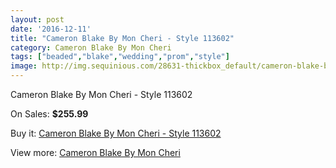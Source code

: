 ```yaml
---
layout: post
date: '2016-12-11'
title: "Cameron Blake By Mon Cheri - Style 113602"
category: Cameron Blake By Mon Cheri
tags: ["beaded","blake","wedding","prom","style"]
image: http://img.sequinious.com/28631-thickbox_default/cameron-blake-by-mon-cheri-style-113602.jpg
---
```

Cameron Blake By Mon Cheri - Style 113602

On Sales: **$255.99**
<a href="https://www.sequinious.com/cameron-blake-by-mon-cheri/6758-cameron-blake-by-mon-cheri-style-113602.html"><amp-img layout="responsive" width="600" height="600" src="//img.sequinious.com/28631-thickbox_default/cameron-blake-by-mon-cheri-style-113602.jpg" alt="Cameron Blake By Mon Cheri - Style 113602 0" /></a>
<a href="https://www.sequinious.com/cameron-blake-by-mon-cheri/6758-cameron-blake-by-mon-cheri-style-113602.html"><amp-img layout="responsive" width="600" height="600" src="//img.sequinious.com/28632-thickbox_default/cameron-blake-by-mon-cheri-style-113602.jpg" alt="Cameron Blake By Mon Cheri - Style 113602 1" /></a>

Buy it: [Cameron Blake By Mon Cheri - Style 113602](https://www.sequinious.com/cameron-blake-by-mon-cheri/6758-cameron-blake-by-mon-cheri-style-113602.html "Cameron Blake By Mon Cheri - Style 113602")

View more: [Cameron Blake By Mon Cheri](https://www.sequinious.com/56-cameron-blake-by-mon-cheri "Cameron Blake By Mon Cheri")